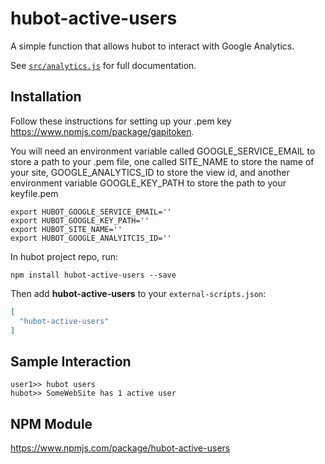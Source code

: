 # hubot-active-users

A simple function that allows hubot to interact with Google Analytics.

See [`src/analytics.js`](src/analytics.js) for full documentation.

## Installation

Follow these instructions for setting up your .pem key https://www.npmjs.com/package/gapitoken.

You will need an environment variable called GOOGLE_SERVICE_EMAIL to store a path to your .pem file, one called SITE_NAME to store the name of your site, GOOGLE_ANALYTICS_ID to store the view id, and another environment variable GOOGLE_KEY_PATH to store the path to your keyfile.pem

```
export HUBOT_GOOGLE_SERVICE_EMAIL=''
export HUBOT_GOOGLE_KEY_PATH=''
export HUBOT_SITE_NAME=''
export HUBOT_GOOGLE_ANALYITCIS_ID=''
```


In hubot project repo, run:

`npm install hubot-active-users --save`

Then add **hubot-active-users** to your `external-scripts.json`:

```json
[
  "hubot-active-users"
]
```

## Sample Interaction

```
user1>> hubot users
hubot>> SomeWebSite has 1 active user
```

## NPM Module

https://www.npmjs.com/package/hubot-active-users
